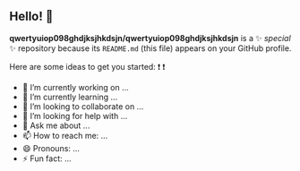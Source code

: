 ## Hello! 👋


**qwertyuiop098ghdjksjhkdsjn/qwertyuiop098ghdjksjhkdsjn** is a ✨ _special_ ✨ repository because its `README.md` (this file) appears on your GitHub profile.

Here are some ideas to get you started:
❗ :exclamation:
- 🔭 I’m currently working on ...
- 🌱 I’m currently learning ...
- 👯 I’m looking to collaborate on ...
- 🤔 I’m looking for help with ...
- 💬 Ask me about ...
- 📫 How to reach me: ...
- 😄 Pronouns: ...
- ⚡ Fun fact: ...
